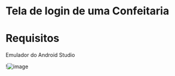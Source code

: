 # Tela de login de uma Confeitaria 

# Requisitos 
Emulador do Android Studio

!![image](https://user-images.githubusercontent.com/102632042/178047910-100373c7-124e-4625-aec2-20a3dc048dd5.png)
